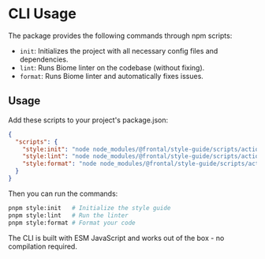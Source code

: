 # CLI Usage

The package provides the following commands through npm scripts:

- `init`: Initializes the project with all necessary config files and dependencies.
- `lint`: Runs Biome linter on the codebase (without fixing).
- `format`: Runs Biome linter and automatically fixes issues.

## Usage

Add these scripts to your project's package.json:

```json
{
  "scripts": {
    "style:init": "node node_modules/@frontal/style-guide/scripts/action.mjs init",
    "style:lint": "node node_modules/@frontal/style-guide/scripts/action.mjs lint",
    "style:format": "node node_modules/@frontal/style-guide/scripts/action.mjs format"
  }
}
```

Then you can run the commands:

```sh
pnpm style:init   # Initialize the style guide
pnpm style:lint   # Run the linter
pnpm style:format # Format your code
```

The CLI is built with ESM JavaScript and works out of the box - no compilation required. 